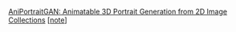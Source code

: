 [AniPortraitGAN: Animatable 3D Portrait Generation from 2D Image Collections](https://arxiv.org/pdf/2309.02186.pdf) [[note](https://github.com/PaperReadingBot/CVPaperReadingBot/blob/main/2023/Oct/1003_ani_portrait_gan/note.md)]
